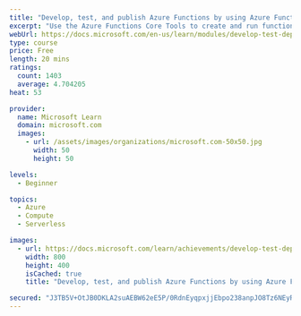 ```yaml
---
title: "Develop, test, and publish Azure Functions by using Azure Functions Core Tools"
excerpt: "Use the Azure Functions Core Tools to create and run functions on a development computer and publish them to Azure."
webUrl: https://docs.microsoft.com/en-us/learn/modules/develop-test-deploy-azure-functions-with-core-tools/
type: course
price: Free
length: 20 mins
ratings:
  count: 1403
  average: 4.704205
heat: 53

provider:
  name: Microsoft Learn
  domain: microsoft.com
  images:
    - url: /assets/images/organizations/microsoft.com-50x50.jpg
      width: 50
      height: 50

levels:
  - Beginner

topics:
  - Azure
  - Compute
  - Serverless

images:
  - url: https://docs.microsoft.com/learn/achievements/develop-test-deploy-azure-functions-core-tools-social.png
    width: 800
    height: 400
    isCached: true
    title: "Develop, test, and publish Azure Functions by using Azure Functions Core Tools"

secured: "J3TB5V+OtJB0DKLA2suAEBW62eE5P/0RdnEyqpxjjEbpo238anpJO8Tz6NEyR7U08axIGnGqwkNoqHYzQsjBlQGH0BHcn3ju6W4m4hJqnc3QoK9D4Gw9yR3sAQzF2YAEmJUUXbuGxt1i67LkDhRvhFWvs1Wj6JFcrcUnWXSDowMwbdEtFZQbAx3rmC3G0qYFYEo7y7lFLfT9Q+hHkgmv1pZY/IGW4f1U4L5XmLF70/6Y4TJmhzKcSFf+87dXbpYLuLENdmnALIMHBKnf4sbgKbqYC2uPiDxKoRKQHm/tktnIEJSKPKvKTaxPIW98bnyckQxJSvmc17Jajdyimk3O7WURPuINRmCkoLrYLmINBspHBL1ZpZ74xsMJoEBdYZKhShkQZCj7rMYoR8S6VOGUVA==;oJ28old5jlxVoERZnJMt7w=="
---
```


